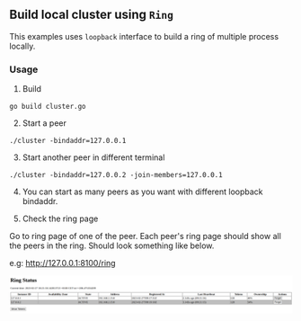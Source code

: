 ## Build local cluster using `Ring`

This examples uses `loopback` interface to build a ring of multiple process locally.

### Usage

1. Build
```
go build cluster.go
```

2. Start a peer

```
./cluster -bindaddr=127.0.0.1
```

3. Start another peer in different terminal

```
./cluster -bindaddr=127.0.0.2 -join-members=127.0.0.1
```

4. You can start as many peers as you want with different loopback bindaddr.

5. Check the ring page

Go to ring page of one of the peer. Each peer's ring page should show all the peers in the ring. Should look something like below.

e.g: http://127.0.0.1:8100/ring

![Ring Status Page](./images/local-ring.png)
